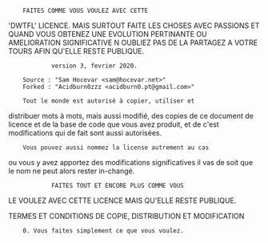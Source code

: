         FAITES COMME VOUS VOULEZ AVEC CETTE 
'DWTFL' LICENCE.
        MAIS SURTOUT FAITE LES CHOSES AVEC 
        PASSIONS ET QUAND VOUS OBTENEZ UNE 
        EVOLUTION PERTINANTE OU AMELIORATION 
        SIGNIFICATIVE N OUBLIEZ PAS DE LA PARTAGEZ
        A VOTRE TOURS AFIN QU'ELLE RESTE PUBLIQUE.

                version 3, fevrier 2020.

        Source : "Sam Hocevar <sam@hocevar.net>"
        Forked : "Acidburn0zzz <acidburn0.pt@gmail.com>"

        Tout le monde est autorisé à copier, utiliser et 
distribuer mots à mots, mais aussi modifié, des copies de 
ce document de licence et de la base de code que vous avez
produit, et de c'est modifications qui de fait sont aussi 
autorisées.
        
        Vous pouvez aussi nommez la license autrement au cas
ou vous y avez apportez des modifications significatives il vas 
de soit que le nom ne peut alors rester in-changé.

                FAITES TOUT ET ENCORE PLUS COMME VOUS 
LE VOULEZ AVEC CETTE LICENCE MAIS QU'ELLE RESTE PUBLIQUE.

TERMES ET CONDITIONS DE COPIE, DISTRIBUTION ET MODIFICATION

        0. Vous faites simplement ce que vous voulez.
